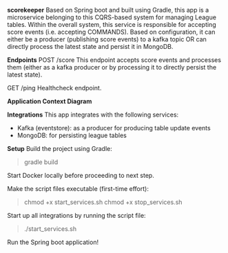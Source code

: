 **scorekeeper**
Based on Spring boot and built using Gradle, this app is a microservice belonging to this CQRS-based system for managing League tables.
Within the overall system, this service is responsible for accepting score events (i.e. accepting COMMANDS). 
Based on configuration, it can either be a producer (publishing score events) to a kafka topic OR can directly process the latest state and persist it in MongoDB. 


**Endpoints**
POST /score
This endpoint accepts score events and processes them (either as a kafka producer or by processing it to directly persist the latest state).

GET /ping
Healthcheck endpoint.


**Application Context Diagram**


**Integrations**
This app integrates with the following services:
- Kafka (eventstore): as a producer for producing table update events
- MongoDB: for persisting league tables


**Setup**
Build the project using Gradle:
> gradle build

Start Docker locally before proceeding to next step.

Make the script files executable (first-time effort):
> chmod +x start_services.sh
> chmod +x stop_services.sh

Start up all integrations by running the script file:
> ./start_services.sh

Run the Spring boot application!
